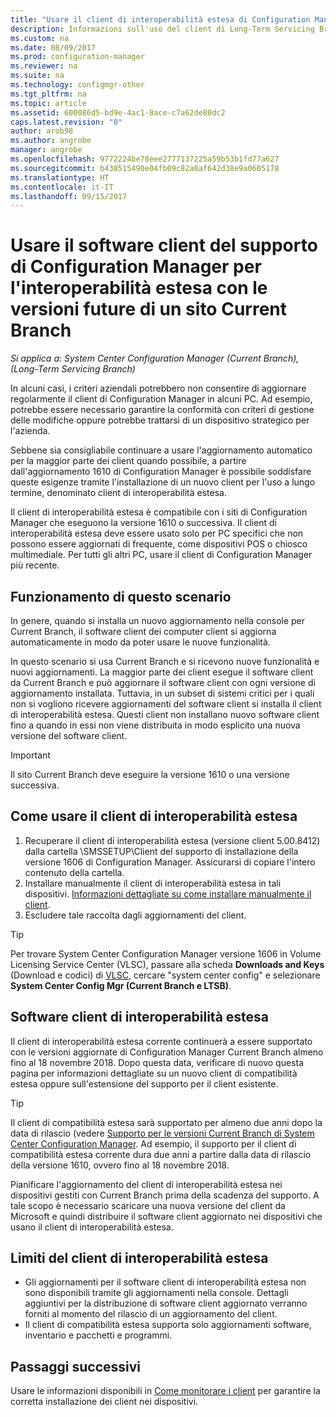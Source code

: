 ```yaml
---
title: "Usare il client di interoperabilità estesa di Configuration Manager con Current Branch | Microsoft Docs"
description: Informazioni sull'uso del client di Long-Term Servicing Branch di Configuration Manager con un sito di Current Branch.
ms.custom: na
ms.date: 08/09/2017
ms.prod: configuration-manager
ms.reviewer: na
ms.suite: na
ms.technology: configmgr-other
ms.tgt_pltfrm: na
ms.topic: article
ms.assetid: 600086d5-bd9e-4ac1-8ace-c7a62de80dc2
caps.latest.revision: "0"
author: arob98
ms.author: angrobe
manager: angrobe
ms.openlocfilehash: 9772224be78eee2777137225a59b53b1fd77a627
ms.sourcegitcommit: b438515490e04fb09c82a8af642d38e9a0605178
ms.translationtype: HT
ms.contentlocale: it-IT
ms.lasthandoff: 09/15/2017
---
```

# <a name="use-the-configuration-manager-client-software-for-extended-interoperability-with-future-versions-of-a-current-branch-site"></a>Usare il software client del supporto di Configuration Manager per l'interoperabilità estesa con le versioni future di un sito Current Branch

*Si applica a: System Center Configuration Manager (Current Branch), (Long-Term Servicing Branch)*  

In alcuni casi, i criteri aziendali potrebbero non consentire di aggiornare regolarmente il client di Configuration Manager in alcuni PC. Ad esempio, potrebbe essere necessario garantire la conformità con criteri di gestione delle modifiche oppure potrebbe trattarsi di un dispositivo strategico per l'azienda.

Sebbene sia consigliabile continuare a usare l'aggiornamento automatico per la maggior parte dei client quando possibile, a partire dall'aggiornamento 1610 di Configuration Manager è possibile soddisfare queste esigenze tramite l'installazione di un nuovo client per l'uso a lungo termine, denominato client di interoperabilità estesa.

Il client di interoperabilità estesa è compatibile con i siti di Configuration Manager che eseguono la versione 1610 o successiva. Il client di interoperabilità estesa deve essere usato solo per PC specifici che non possono essere aggiornati di frequente, come dispositivi POS o chiosco multimediale. Per tutti gli altri PC, usare il client di Configuration Manager più recente.

## <a name="how-this-scenario-works"></a>Funzionamento di questo scenario

In genere, quando si installa un nuovo aggiornamento nella console per Current Branch, il software client dei computer client si aggiorna automaticamente in modo da poter usare le nuove funzionalità.

In questo scenario si usa Current Branch e si ricevono nuove funzionalità e nuovi aggiornamenti. La maggior parte dei client esegue il software client da Current Branch e può aggiornare il software client con ogni versione di aggiornamento installata. Tuttavia, in un subset di sistemi critici per i quali non si vogliono ricevere aggiornamenti del software client si installa il client di interoperabilità estesa. Questi client non installano nuovo software client fino a quando in essi non viene distribuita in modo esplicito una nuova versione del software client.

>[!IMPORTANT]
>Il sito Current Branch deve eseguire la versione 1610 o una versione successiva.

## <a name="how-to-use-the-eic"></a>Come usare il client di interoperabilità estesa

1. Recuperare il client di interoperabilità estesa (versione client 5.00.8412) dalla cartella \SMSSETUP\Client del supporto di installazione della versione 1606 di Configuration Manager. Assicurarsi di copiare l'intero contenuto della cartella.
2. Installare manualmente il client di interoperabilità estesa in tali dispositivi. [Informazioni dettagliate su come installare manualmente il client](/sccm/core/clients/deploy/deploy-clients-to-windows-computers#BKMK_Manual).
3. Escludere tale raccolta dagli aggiornamenti del client.

>[!TIP]
>Per trovare System Center Configuration Manager versione 1606 in Volume Licensing Service Center (VLSC), passare alla scheda **Downloads and Keys** (Download e codici) di [VLSC](https://www.microsoft.com/Licensing/servicecenter/Downloads/DownloadsAndKeys.aspx), cercare "system center config" e selezionare **System Center Config Mgr (Current Branch e LTSB)**.

## <a name="the-extended-interoperability-client-software"></a>Software client di interoperabilità estesa

Il client di interoperabilità estesa corrente continuerà a essere supportato con le versioni aggiornate di Configuration Manager Current Branch almeno fino al 18 novembre 2018. Dopo questa data, verificare di nuovo questa pagina per informazioni dettagliate su un nuovo client di compatibilità estesa oppure sull'estensione del supporto per il client esistente.

>[!TIP]
>Il client di compatibilità estesa sarà supportato per almeno due anni dopo la data di rilascio (vedere [Supporto per le versioni Current Branch di System Center Configuration Manager](/sccm/core/servers/manage/current-branch-versions-supported). Ad esempio, il supporto per il client di compatibilità estesa corrente dura due anni a partire dalla data di rilascio della versione 1610, ovvero fino al 18 novembre 2018.

Pianificare l'aggiornamento del client di interoperabilità estesa nei dispositivi gestiti con Current Branch prima della scadenza del supporto. A tale scopo è necessario scaricare una nuova versione del client da Microsoft e quindi distribuire il software client aggiornato nei dispositivi che usano il client di interoperabilità estesa.

## <a name="limitations-of-the-extended-interoperability-client"></a>Limiti del client di interoperabilità estesa

- Gli aggiornamenti per il software client di interoperabilità estesa non sono disponibili tramite gli aggiornamenti nella console. Dettagli aggiuntivi per la distribuzione di software client aggiornato verranno forniti al momento del rilascio di un aggiornamento del client.
- Il client di compatibilità estesa supporta solo aggiornamenti software, inventario e pacchetti e programmi.

## <a name="next-steps"></a>Passaggi successivi

Usare le informazioni disponibili in [Come monitorare i client](/sccm/core/clients/manage/monitor-clients) per garantire la corretta installazione dei client nei dispositivi.

